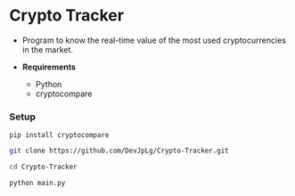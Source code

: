# Crypto Tracker

- Program to know the real-time value of the most used cryptocurrencies in the market.

- **Requirements**
  - Python
  - cryptocompare

### Setup

`pip install cryptocompare`

```bash
git clone https://github.com/DevJpLg/Crypto-Tracker.git

cd Crypto-Tracker

python main.py
```
